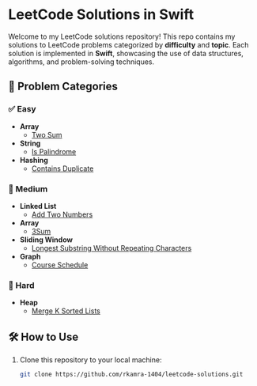 
# LeetCode Solutions in Swift

Welcome to my LeetCode solutions repository! This repo contains my solutions to LeetCode problems categorized by **difficulty** and **topic**. Each solution is implemented in **Swift**, showcasing the use of data structures, algorithms, and problem-solving techniques.

## 🚀 Problem Categories

### ✅ Easy

- **Array**
  - [Two Sum](Easy/Array/two-sum.swift)
- **String**
  - [Is Palindrome](Easy/String/is-palindrome.swift)
- **Hashing**
  - [Contains Duplicate](Easy/Hashing/contains-duplicate.swift)

### 🚧 Medium

- **Linked List**
  - [Add Two Numbers](Medium/LinkedList/add-two-numbers.swift)
- **Array**
  - [3Sum](Medium/Array/three-sum.swift)
- **Sliding Window**
  - [Longest Substring Without Repeating Characters](Medium/SlidingWindow/longest-substring-without-repeating.swift)
- **Graph**
  - [Course Schedule](Medium/SlidingWindow/longest-substring-without-repeating.swift)

### 🧨 Hard

- **Heap**
  - [Merge K Sorted Lists](Hard/Heap/merge-k-sorted-lists.swift)

## 🛠️ How to Use

1. Clone this repository to your local machine:
   ```bash
   git clone https://github.com/rkamra-1404/leetcode-solutions.git

